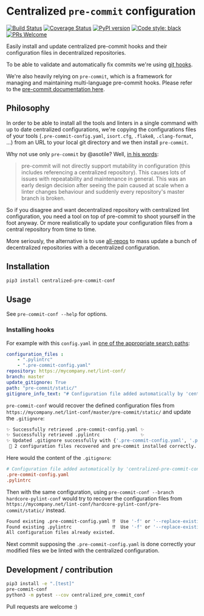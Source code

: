 # Centralized `pre-commit` configuration

[![Build Status](https://travis-ci.org/Pierre-Sassoulas/centralized-pre-commit-conf.svg?branch=master)](https://travis-ci.org/Pierre-Sassoulas/centralized-pre-commit-conf)
[![Coverage Status](https://coveralls.io/repos/github/Pierre-Sassoulas/centralized-pre-commit-conf/badge.svg?branch=master)](https://coveralls.io/github/Pierre-Sassoulas/centralized-pre-commit-conf?branch=master)
[![PyPI version](https://badge.fury.io/py/centralized-pre-commit-conf.svg)](https://badge.fury.io/py/centralized-pre-commit-conf)
[![Code style: black](https://img.shields.io/badge/code%20style-black-000000.svg)](https://github.com/ambv/black)
[![PRs Welcome](https://img.shields.io/badge/PRs-welcome-brightgreen.svg?style=flat-square)](http://makeapullrequest.com)

Easily install and update centralized pre-commit hooks and their
configuration files in decentralized repositories.

To be able to validate and automatically fix commits we're using
[git hooks](https://git-scm.com/book/en/v2/Customizing-Git-Git-Hooks).

We're also heavily relying on `pre-commit`, which is a framework for managing
and maintaining multi-language pre-commit hooks. Please refer to the
[pre-commit documentation here](https://pre-commit.com/).

## Philosophy

In order to be able to install all the tools and linters in a single
command with up to date centralized configurations, we're copying the
configurations files of your tools (`.pre-commit-config.yaml`, `isort.cfg`, `.flake8`,
 `.clang-format`, ...) from an URL to your local git directory and we
 then install `pre-commit`.

Why not use only `pre-commit` by @asotile? Well, [in his words](https://github.com/pre-commit/pre-commit/issues/450#issuecomment-405616722):

> pre-commit will not directly support mutability in configuration
(this includes referencing a centralized repository). This causes
lots of issues with repeatability and maintenance in general. This
was an early design decision after seeing the pain caused at scale
when a linter changes behaviour and suddenly every repository's
master branch is broken.

So if you disagree and want decentralized repository with centralized lint configuration,
you need a tool on top of pre-commit to shoot yourself in the foot anyway. Or more
realistically to update your configuration files from a central repository from time
to time.

More seriously, the alternative is to use
[all-repos](https://github.com/asottile/all-repos) to mass update a
bunch of decentralized repositories with a decentralized configuration.

## Installation

```bash
pip3 install centralized-pre-commit-conf
```

## Usage

See `pre-commit-conf --help` for options.

### Installing hooks

For example with this `config.yaml` in [one of the appropriate
search paths](https://confuse.readthedocs.io/en/latest/#search-paths):

```yaml
configuration_files :
    - ".pylintrc"
    - ".pre-commit-config.yaml"
repository: https://mycompany.net/lint-conf/
branch: master
update_gitignore: True
path: "pre-commit/static/"
gitignore_info_text: "# Configuration file added automatically by 'centralized-pre-commit-conf'"
```

`pre-commit-conf` would recover the defined configuration files from
`https://mycompany.net/lint-conf/master/pre-commit/static/` and update the `.gitignore`:

```bash
✨ Successfully retrieved .pre-commit-config.yaml ✨
✨ Successfully retrieved .pylintrc               ✨
✨ Updated .gitignore successfully with {'.pre-commit-config.yaml', '.pylintrc'}. ✨
 🎉 2 configuration files recovered and pre-commit installed correctly. 🎉
```

Here would the content of the `.gitignore`:

```ini
# Configuration file added automatically by 'centralized-pre-commit-conf'
.pre-commit-config.yaml
.pylintrc
```

Then with the same configuration, using `pre-commit-conf --branch
hardcore-pylint-conf` would try to recover the configuration files
from `https://mycompany.net/lint-conf/hardcore-pylint-conf/pre-commit/static/`
instead.

```bash
Found existing .pre-commit-config.yaml ⁉️  Use '-f' or '--replace-existing' to force erase.
Found existing .pylintrc               ⁉️  Use '-f' or '--replace-existing' to force erase.
All configuration files already existed.
```

Next commit supposing the `.pre-commit-config.yaml` is done correctly
your modified files we be linted with the centralized configuration.

## Development / contribution

```bash
pip3 install -e ".[test]"
pre-commit-conf
python3 -m pytest --cov centralized_pre_commit_conf
```

Pull requests are welcome :)

